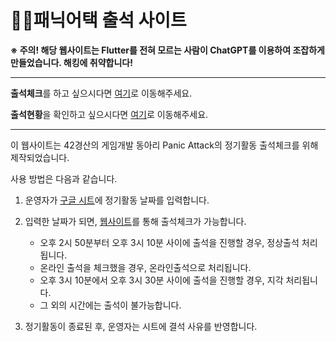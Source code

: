 # 🧑‍🚀패닉어택 출석 사이트

__※ 주의! 해당 웹사이트는 Flutter를 전혀 모르는 사람이 ChatGPT를 이용하여 조잡하게 만들었습니다. 해킹에 취약합니다!__
- - -
**출석체크**를 하고 싶으시다면 [여기](https://42wooslee.github.io)로 이동해주세요.

**출석현황**을 확인하고 싶으시다면 [여기](https://docs.google.com/spreadsheets/d/1HsKNlr2l1-EW1oOSqyQWCHThAUWBCuIBe5MgVzC0x1w/edit?gid=0#gid=0)로 이동해주세요.
- - -

이 웹사이트는 42경산의 게임개발 동아리 Panic Attack의 정기활동 출석체크를 위해 제작되었습니다.

사용 방법은 다음과 같습니다.

1. 운영자가 [구글 시트](https://docs.google.com/spreadsheets/d/1HsKNlr2l1-EW1oOSqyQWCHThAUWBCuIBe5MgVzC0x1w/edit?gid=0#gid=0)에 정기활동 날짜를 입력합니다.
2. 입력한 날짜가 되면, [웹사이트](https://42wooslee.github.io)를 통해 출석체크가 가능합니다.
   
   * 오후 2시 50분부터 오후 3시 10분 사이에 출석을 진행할 경우, 정상출석 처리됩니다.
   * 온라인 출석을 체크했을 경우, 온라인출석으로 처리됩니다.
   * 오후 3시 10분에서 오후 3시 30분 사이에 출석을 진행할 경우, 지각 처리됩니다.
   * 그 외의 시간에는 출석이 불가능합니다.
     
3. 정기활동이 종료된 후, 운영자는 시트에 결석 사유를 반영합니다.
